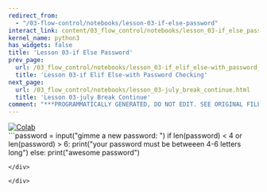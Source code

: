 ```yaml
---
redirect_from:
  - "/03-flow-control/notebooks/lesson-03-if-else-password"
interact_link: content/03_flow_control/notebooks/lesson_03-if_else_password.ipynb
kernel_name: python3
has_widgets: false
title: 'Lesson 03-if Else Password'
prev_page:
  url: /03_flow_control/notebooks/lesson_03-if_elif_else-with_password_checking.html
  title: 'Lesson 03-if Elif Else-with Password Checking'
next_page:
  url: /03_flow_control/notebooks/lesson_03-july_break_continue.html
  title: 'Lesson 03-july Break Continue'
comment: "***PROGRAMMATICALLY GENERATED, DO NOT EDIT. SEE ORIGINAL FILES IN /content***"
---
```

<a href="https://colab.research.google.com/github/aviadr1/learn-python/blob/master/live%20class%20demonstrations/lesson%2003%20-%20if%2C%20else%2C%20password.ipynb" target="_blank">
<img src="https://colab.research.google.com/assets/colab-badge.svg" 
     title="Open this file in Google Colab" alt="Colab"/>
</a>




<div markdown="1" class="cell code_cell">
<div class="input_area" markdown="1">
```password = input("gimme a new password: ")
if len(password) < 4 or len(password) > 6:
    print("your password must be betweeen 4-6 letters long")
else:
    print("awesome password")

```
</div>

</div>

